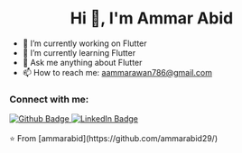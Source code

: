  <h1 align="center">Hi 👋, I'm Ammar Abid</h1>

- 🔭 I’m currently working on Flutter
- 🌱 I’m currently learning Flutter
- 💬 Ask me anything about Flutter 
- 📫 How to reach me: aammarawan786@gmail.com
  
### Connect with me:
<div id="badges">
  <a href="https://github.com/ammarabid29/">
    <img src="https://img.shields.io/badge/Github-white?style=for-the-badge&logo=Github&logoColor=black" alt="Github Badge"/>
  </a>
  <a href="www.linkedin.com/in/ammarabid29">
    <img src="https://img.shields.io/badge/LinkedIn-blue?style=for-the-badge&logo=linkedin&logoColor=white" alt="LinkedIn Badge"/>
  </a>
</div>

<br>
⭐️ From [ammarabid](https://github.com/ammarabid29/)
